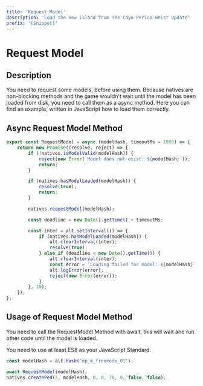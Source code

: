 ```yaml
---
title: 'Request Model'
description: 'Load the new island from The Cayo Perico Heist Update'
prefix: '[Snippet]'
---
```


# Request Model

## Description

You need to request some models, before using them. Because natives are non-blocking methods and the game wouldn't wait until the model has been loaded from disk, you need to call them as a async method. Here you can find an example, written in JavaScript how to load them correctly.

## Async Request Model Method

```js
export const RequestModel = async (modelHash, timeoutMs = 1000) => {
    return new Promise((resolve, reject) => {
        if (!natives.isModelValid(modelHash)) {
            reject(new Error(`Model does not exist: ${modelHash}`));
            return;
        }

        if (natives.hasModelLoaded(modelHash)) {
            resolve(true);
            return;
        }

        natives.requestModel(modelHash);

        const deadline = new Date().getTime() + timeoutMs;

        const inter = alt.setInterval(() => {
            if (natives.hasModelLoaded(modelHash)) {
                alt.clearInterval(inter);
                resolve(true);
            } else if (deadline < new Date().getTime()) {
                alt.clearInterval(inter);
                const error = `Loading failed for model: ${modelHash}`;
                alt.logError(error);
                reject(new Error(error));
            }
        }, 10);
    });
};
```

## Usage of Request Model Method

You need to call the RequestModel Method with await, this will wait and run other code until the model is loaded.

You need to use at least ES8 as your JavaScript Standard.

```js
const modelHash = alt.hash('mp_m_freemode_01');

await RequestModel(modelHash);
natives.createPed(2, modelHash, 0, 0, 70, 0, false, false);
```
